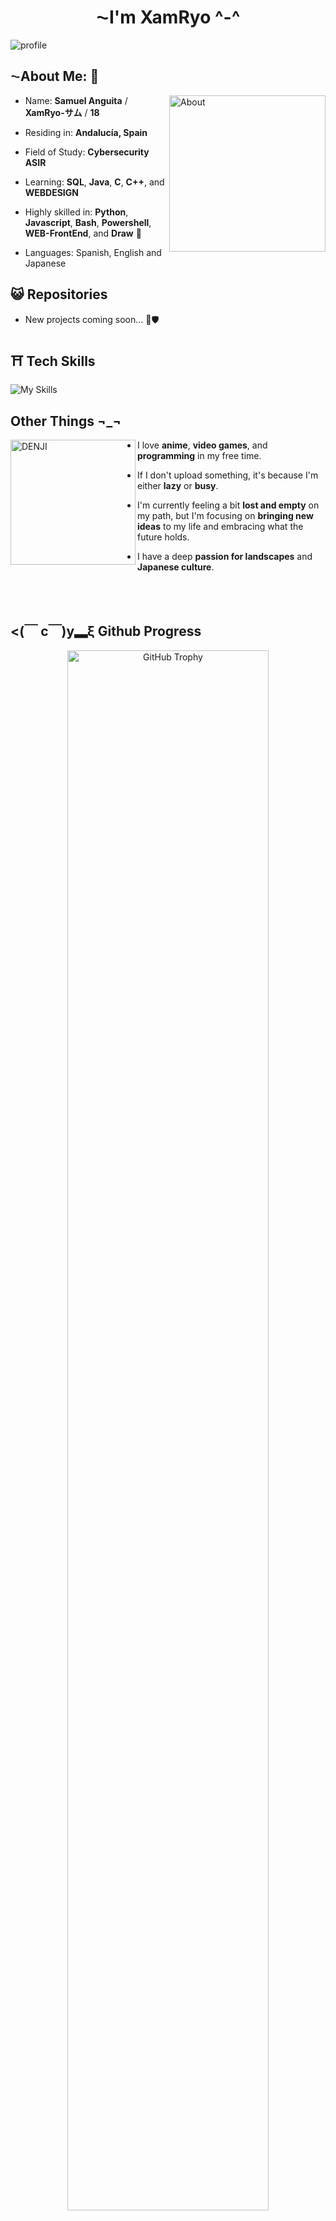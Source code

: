 ## <h1 align="center">⁓I'm XamRyo ^-^</h1>
<img src="https://i.ibb.co/KWXg6Tj/profile.png" alt="profile" border="0">

## ⁓About Me: 🍃
<img align="right" src="https://i.ibb.co/BCqfv31/About.jpg" alt="About" width=250 border="0">

- Name: **Samuel Anguita** / **XamRyo-サム** / **18**

- Residing in: **Andalucía, Spain**

- Field of Study: **Cybersecurity ASIR** 

- Learning: **SQL**, **Java**, **C**, **C++**, and **WEBDESIGN**

- Highly skilled in: **Python**, **Javascript**, **Bash**, **Powershell**, **WEB-FrontEnd**, and **Draw** 📓

- Languages: Spanish, English and Japanese


## 😺 Repositories 

- New projects coming soon... 🔧🛡️

## ⛩️ Tech Skills
![My Skills](https://skillicons.dev/icons?i=py,js,html,css,bash,powershell,c,git,java,vscode,windows,linux)
## Other Things ¬_¬
<img src="https://i.ibb.co/GkdwQhW/DENJI.jpg" alt="DENJI" width=200 border="0" align=left>
<div align="left">

- I love **anime**, **video games**, and **programming** in my free time.

- If I don't upload something, it's because I'm either **lazy** or **busy**.

- I'm currently feeling a bit **lost and empty** on my path, but I'm focusing on **bringing new ideas** to my life and embracing what the future holds.

- I have a deep **passion for landscapes** and **Japanese culture**.

</div>
</br>
</br>

## <(￣ c￣)y▂ξ Github Progress

<div align="center">
  <img width="80%" src="https://github-profile-trophy.vercel.app/?username=xamryo&theme=gruvbox&no-frame=true&no-bg=true&margin-w=15&margin-h=15" alt="GitHub Trophy"/>
</div>

<div align="center">
  
![GitHub Stats](https://github-readme-stats.vercel.app/api?username=xamryo&show_icons=true&theme=tokyonight&hide_border=true)
  
![Top Langs](https://github-readme-stats.vercel.app/api/top-langs/?username=xamryo&layout=compact&theme=tokyonight&hide_border=true)

</div>
